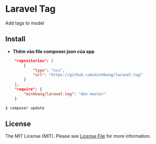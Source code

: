 # Laravel Tag
Add tags to model

## Install

* **Thêm vào file composer.json của app**
```json
	"repositories": [
        {
            "type": "vcs",
            "url": "https://github.com/minhbang/laravel-tag"
        }
    ],
    "require": {
        "minhbang/laravel-tag": "dev-master"
    }
```
``` bash
$ composer update
```

## License

The MIT License (MIT). Please see [License File](LICENSE.md) for more information.
